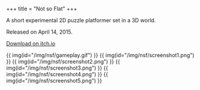 +++
title = "Not so Flat"
+++

A short experimental 2D puzzle platformer set in a 3D world.

Released on April 14, 2015.

[Download on itch.io](http://0xc0dec.itch.io/notsoflat)

{{ img(id="/img/nsf/gameplay.gif") }}
{{ img(id="/img/nsf/screenshot1.png") }}
{{ img(id="/img/nsf/screenshot2.png") }}
{{ img(id="/img/nsf/screenshot3.png") }}
{{ img(id="/img/nsf/screenshot4.png") }}
{{ img(id="/img/nsf/screenshot5.png") }}
